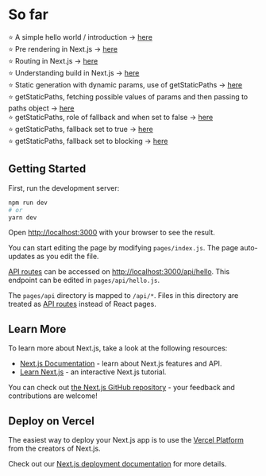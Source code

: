 # So far

⭐ A simple hello world / introduction -> [here](https://github.com/kritika243/documenting-next-js/tree/hello-world/hello-world)
<br/>
⭐ Pre rendering in Next.js -> [here](https://github.com/kritika243/documenting-next-js/tree/next-pre-rendering/next-pre-rendering)
<br />
⭐ Routing in Next.js -> [here](https://github.com/kritika243/documenting-next-js/tree/next-routing/next-routing)
<br />
⭐ Understanding build in Next.js -> [here](https://github.com/kritika243/documenting-next-js/tree/static-generation-build-demo/next-pre-rendering)
<br />
⭐ Static generation with dynamic params, use of getStaticPaths -> [here](https://github.com/kritika243/documenting-next-js/tree/885d69084f6d140cdeb3e44cd9a0595e30fff59e/next-pre-rendering)
<br />
⭐ getStaticPaths, fetching possible values of params and then passing to paths object -> [here](https://github.com/kritika243/documenting-next-js/tree/38438600078b39cf02ddc09e700dc93a9550e193/next-pre-rendering)
<br />
⭐ getStaticPaths, role of fallback and when set to false -> [here](https://github.com/kritika243/documenting-next-js/tree/72fc969648e4c366da4b5c1adcf8ab7b0d370e8c/next-pre-rendering)
<br/>
⭐ getStaticPaths, fallback set to true -> [here](https://github.com/kritika243/documenting-next-js/tree/getStaticPaths-fallback-true/next-pre-rendering)
<br/>
⭐ getStaticPaths, fallback set to blocking -> [here](https://github.com/kritika243/documenting-next-js/tree/getStaticPaths-fallback-blocking/next-pre-rendering)

## Getting Started

First, run the development server:

```bash
npm run dev
# or
yarn dev
```

Open [http://localhost:3000](http://localhost:3000) with your browser to see the result.

You can start editing the page by modifying `pages/index.js`. The page auto-updates as you edit the file.

[API routes](https://nextjs.org/docs/api-routes/introduction) can be accessed on [http://localhost:3000/api/hello](http://localhost:3000/api/hello). This endpoint can be edited in `pages/api/hello.js`.

The `pages/api` directory is mapped to `/api/*`. Files in this directory are treated as [API routes](https://nextjs.org/docs/api-routes/introduction) instead of React pages.

## Learn More

To learn more about Next.js, take a look at the following resources:

- [Next.js Documentation](https://nextjs.org/docs) - learn about Next.js features and API.
- [Learn Next.js](https://nextjs.org/learn) - an interactive Next.js tutorial.

You can check out [the Next.js GitHub repository](https://github.com/vercel/next.js/) - your feedback and contributions are welcome!

## Deploy on Vercel

The easiest way to deploy your Next.js app is to use the [Vercel Platform](https://vercel.com/new?utm_medium=default-template&filter=next.js&utm_source=create-next-app&utm_campaign=create-next-app-readme) from the creators of Next.js.

Check out our [Next.js deployment documentation](https://nextjs.org/docs/deployment) for more details.
